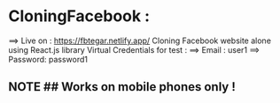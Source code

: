 # CloningFacebook :
==> Live on : https://fbtegar.netlify.app/
Cloning Facebook website alone using React.js library
Virtual Credentials for test :
==> Email : user1
==> Password: password1

## NOTE ## Works on mobile phones only !
